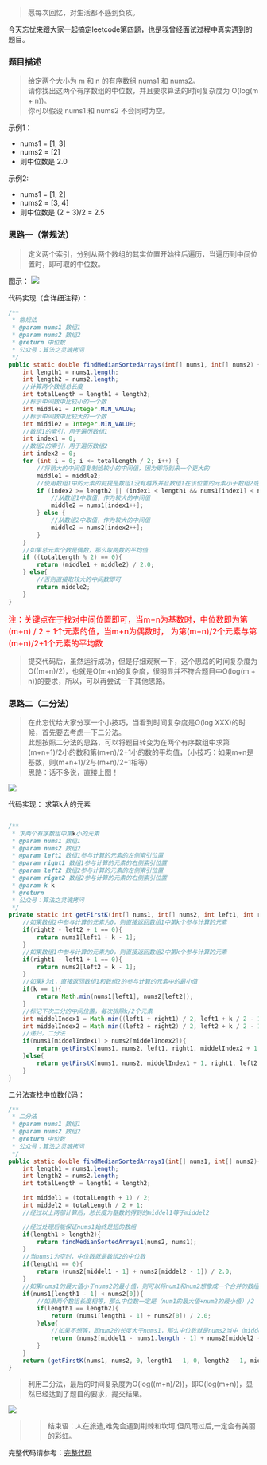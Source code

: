 > 愿每次回忆，对生活都不感到负疚。

今天忘忧来跟大家一起搞定leetcode第四题，也是我曾经面试过程中真实遇到的题目。

### 题目描述
> 给定两个大小为 m 和 n 的有序数组 nums1 和 nums2。</br>
> 请你找出这两个有序数组的中位数，并且要求算法的时间复杂度为 O(log(m + n))。</br>
> 你可以假设 nums1 和 nums2 不会同时为空。

示例1：
- nums1 = [1, 3]
- nums2 = [2]
- 则中位数是 2.0

示例2:
- nums1 = [1, 2]
- nums2 = [3, 4]
- 则中位数是 (2 + 3)/2 = 2.5

### 思路一（常规法）
> 定义两个索引，分别从两个数组的其实位置开始往后遍历，当遍历到中间位置时，即可取的中位数。

图示：
![](https://mmbiz.qpic.cn/mmbiz_png/ap0KQVQrVrbHaTZB49WzKffyEhPte1koCQnRzQRQoMr3hZial6ojqNsJibstaxJrLL18lcp1lwPcgrI5EYhEXkoQ/0?wx_fmt=png)

代码实现（含详细注释）：
```java
/**
 * 常规法
 * @param nums1 数组1
 * @param nums2 数组2
 * @return 中位数
 * 公众号：算法之灵魂拷问
 */
public static double findMedianSortedArrays(int[] nums1, int[] nums2) {
    int length1 = nums1.length;
    int length2 = nums2.length;
    //计算两个数组总长度
    int totalLength = length1 + length2;
    //标示中间数中比较小的一个数
    int middle1 = Integer.MIN_VALUE;
    //标示中间数中比较大的一个数
    int middle2 = Integer.MIN_VALUE;
    //数组1的索引，用于遍历数组1
    int index1 = 0;
    //数组2的索引，用于遍历数组2
    int index2 = 0;
    for (int i = 0; i <= totalLength / 2; i++) {
        //将稍大的中间值复制给较小的中间值，因为即将到来一个更大的
        middle1 = middle2;
        //使用数组1中的元素的前提是数组1没有越界并且数组1在该位置的元素小于数组2或者数组2已越界
        if (index2 >= length2 || (index1 < length1 && nums1[index1] < nums2[index2])) {
            //从数组1中取值，作为较大的中间值
            middle2 = nums1[index1++];
        } else {
            //从数组2中取值，作为较大的中间值
            middle2 = nums2[index2++];
        }
    }
    //如果总元素个数是偶数，那么取两数的平均值
    if ((totalLength % 2) == 0){
        return (middle1 + middle2) / 2.0;
    } else{
        //否则直接取较大的中间数即可
        return middle2;
    }
}
```
<span style="color:red;font-size:16px;">注：关键点在于找对中间位置即可，当m+n为基数时，中位数即为第(m+n) / 2 + 1个元素的值，当m+n为偶数时， 为第(m+n)/2个元素与第(m+n)/2+1个元素的平均数</span>

> 提交代码后，虽然运行成功，但是仔细观察一下，这个思路的时间复杂度为O((m+n)/2)，也就是O(m+n)的复杂度，很明显并不符合题目中O(log(m + n))的要求，所以，可以再尝试一下其他思路。

### 思路二（二分法）
> 在此忘忧给大家分享一个小技巧，当看到时间复杂度是O(log XXX)的时候，首先要去考虑一下二分法。</br>
> 此题按照二分法的思路，可以将题目转变为在两个有序数组中求第(m+n+1)/2小的数和第(m+n)/2+1小的数的平均值，（小技巧：如果m+n是基数，则(m+n+1)/2与(m+n)/2+1相等）</br>
> 思路：话不多说，直接上图！

![](https://mmbiz.qpic.cn/mmbiz_png/ap0KQVQrVrbs6ueNF4Ir6tInARMkhh8YFy4UIkJM6DDl59fTtowEuU3o7VuVp3iauwXg7iaMpCianNo09YTW62AicQ/0?wx_fmt=png)

代码实现：
求第k大的元素
```java

/**
 * 求两个有序数组中第k小的元素
 * @param nums1 数组1
 * @param nums2 数组2
 * @param left1 数组1参与计算的元素的左侧索引位置
 * @param right1 数组1参与计算的元素的右侧索引位置
 * @param left2 数组2参与计算的元素的左侧索引位置
 * @param right2 数组2参与计算的元素的右侧索引位置
 * @param k k
 * @return
 * 公众号：算法之灵魂拷问
 */
private static int getFirstK(int[] nums1, int[] nums2, int left1, int right1, int left2, int right2, int k){
    //如果数组2中参与计算的元素为0，则直接返回数组1中第k个参与计算的元素
    if(right2 - left2 + 1 == 0){
        return nums1[left1 + k - 1];
    }
    //如果数组1中参与计算的元素为0，则直接返回数组2中第k个参与计算的元素
    if(right1 - left1 + 1 == 0){
        return nums2[left2 + k - 1];
    }
    //如果k为1，直接返回数组1和数组2的参与计算的元素中的最小值
    if(k == 1){
        return Math.min(nums1[left1], nums2[left2]);
    }
    //标记下次二分的中间位置，每次排除k/2个元素
    int middelIndex1 = Math.min((left1 + right1) / 2, left1 + k / 2 - 1);
    int middelIndex2 = Math.min((left2 + right2) / 2, left2 + k / 2 - 1);
    //递归，二分法
    if(nums1[middelIndex1] > nums2[middelIndex2]){
        return getFirstK(nums1, nums2, left1, right1, middelIndex2 + 1, right2, k - (middelIndex2 + 1 - left2));
    }else{
        return getFirstK(nums1, nums2, middelIndex1 + 1, right1, left2, right2, k - (middelIndex1 + 1 - left1));
    }
}
```
二分法查找中位数代码：
```java
/**
 * 二分法
 * @param nums1 数组1
 * @param nums2 数组2
 * @return 中位数
 * 公众号：算法之灵魂拷问
 */
public static double findMedianSortedArrays1(int[] nums1, int[] nums2){
    int length1 = nums1.length;
    int length2 = nums2.length;
    int totalLength = length1 + length2;

    int middel1 = (totalLength + 1) / 2;
    int middel2 = totalLength / 2 + 1;
    //经过以上两部计算后，总长度为基数的得到的middel1等于middel2

    //经过处理后能保证nums1始终是短的数组
    if(length1 > length2){
        return findMedianSortedArrays1(nums2, nums1);
    }
    //当nums1为空时，中位数就是数组2的中位数
    if(length1 == 0){
        return (nums2[middel1 - 1] + nums2[middel2 - 1]) / 2.0;
    }
    //如果nums1的最大值小于nums2的最小值，则可以将num1和num2想像成一个合并的数组进行求解
    if(nums1[length1 - 1] < nums2[0]){
        //如果两个数组长度相等，那么中位数一定是（num1的最大值+num2的最小值）/2
        if(length1 == length2){
            return (nums1[length1 - 1] + nums2[0]) / 2.0;
        }else{
            //如果不想等，即num2的长度大于nums1，那么中位数就是nums2当中（middel1 - nums1.length）位置和（middel2 - nums1.length）的元素的和/2
            return (nums2[middel1 - nums1.length - 1] + nums2[middel2 - nums1.length - 1]) / 2.0;
        }
    }
    return (getFirstK(nums1, nums2, 0, length1 - 1, 0, length2 - 1, middel1) + getFirstK(nums1, nums2, 0, length1 - 1,  0,length2 - 1, middel2)) / 2.0;
}
```

> 利用二分法，最后的时间复杂度为O(log((m+n)/2))，即O(log(m+n))，显然已经达到了题目的要求，提交结果。

![](https://mmbiz.qpic.cn/mmbiz_png/ap0KQVQrVrbs6ueNF4Ir6tInARMkhh8YIHuDjkpib6oGYhlZv1CGo8tict1kbDY8MnDM4mkw1X0iaBGaAL0TLgTKA/0?wx_fmt=png)

>> 结束语：人在旅途,难免会遇到荆棘和坎坷,但风雨过后,一定会有美丽的彩虹。

完整代码请参考：[完整代码](https://github.com/wangyou-algorithm/algorithm/blob/master/medianTwoSortedArray/MedianTwoSortedArray.java)

